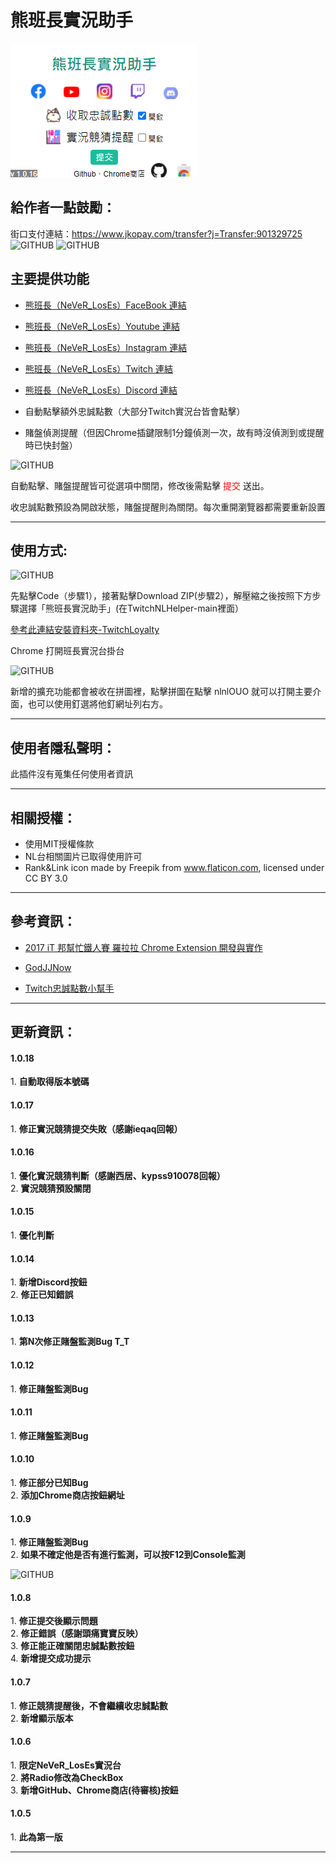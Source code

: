 # 熊班長實況助手

![GITHUB]( https://github.com/JinWei0811/-/blob/main/interface.png "interface")

## 給作者一點鼓勵：
街口支付連結：https://www.jkopay.com/transfer?j=Transfer:901329725 <br>
![GITHUB]( https://github.com/JinWei0811/NLHelper/blob/main/JKOPay.png  "JKOPay")
![GITHUB]( https://github.com/JinWei0811/NLHelper/blob/main/Linepay.png  "LinePay")
## 主要提供功能
- <p><a href="https://www.facebook.com/NeVeRLosEs">熊班長（NeVeR_LosEs）FaceBook 連結</a></p>
- <p><a href="https://www.youtube.com/channel/UCRdJzOsu4MwKmY04vfAIDHw">熊班長（NeVeR_LosEs）Youtube 連結</a></p>
- <p><a href="https://www.instagram.com/nln1nl/?hl=zh-tw">熊班長（NeVeR_LosEs）Instagram 連結</a></p>
- <p><a href="https://www.twitch.tv/never_loses">熊班長（NeVeR_LosEs）Twitch 連結</a></p>
- <p><a href="https://discord.com/invite/Ycf9Gsxy2A">熊班長（NeVeR_LosEs）Discord 連結</a></p>

- 自動點擊額外忠誠點數（大部分Twitch實況台皆會點擊）
- 賭盤偵測提醒（但因Chrome插鍵限制1分鐘偵測一次，故有時沒偵測到或提醒時已快封盤）

![GITHUB]( https://github.com/JinWei0811/TwitchNLHelper/blob/main/Notification.png "notification")
<p>自動點擊、賭盤提醒皆可從選項中關閉，修改後需點擊 <font color=#FF0000>提交</font> 送出。</p>
<p>收忠誠點數預設為開啟狀態，賭盤提醒則為關閉。每次重開瀏覽器都需要重新設置</p>
<hr>

## 使用方式:
![GITHUB]( https://github.com/JinWei0811/TwitchNLHelper/blob/main/Github_Download.png "introduction")

<p>先點擊Code（步驟1），接著點擊Download ZIP(步驟2），解壓縮之後按照下方步驟選擇「熊班長實況助手」(在TwitchNLHelper-main裡面）</p>

<p><a href="https://www.alexclassroom.com/internet/google/google-chrome/how-to-manually-install-chrome-extension/">參考此連結安裝資料夾-TwitchLoyalty</a></p>

<p>Chrome 打開班長實況台掛台</p>

![GITHUB]( https://github.com/JinWei0811/TwitchNLHelper/blob/main/Introduction.png "introduction")
<p>新增的擴充功能都會被收在拼圖裡，點擊拼圖在點擊 nlnlOUO 就可以打開主要介面，也可以使用釘選將他釘網址列右方。</p>

<hr>

## 使用者隱私聲明：
此插件沒有蒐集任何使用者資訊

<hr>

## 相關授權：
* 使用MIT授權條款
* NL台相關圖片已取得使用許可
* Rank&Link icon made by Freepik from www.flaticon.com, licensed under CC BY 3.0

<hr>

## 參考資訊：
* <p><a href="https://ithelp.ithome.com.tw/users/20079450/ironman/1149">2017 iT 邦幫忙鐵人賽 羅拉拉 Chrome Extension 開發與實作</a></p>
* <p><a href="https://github.com/kakapontw/GodJJNow">GodJJNow</a></p>
* <p><a href="https://github.com/sky7st/TwitchAutoLoyalty">Twitch忠誠點數小幫手</a></p>


<hr>

## 更新資訊：

<h4>1.0.18</h4>
1. <strong>自動取得版本號碼</strong> <br>

<h4>1.0.17</h4>
1. <strong>修正實況競猜提交失敗（感謝ieqaq回報）</strong> <br>

<h4>1.0.16</h4>
1. <strong>優化實況競猜判斷（感謝西居、kypss910078回報）</strong> <br>
2. <strong>實況競猜預設關閉</strong> <br>

<h4>1.0.15</h4>
1. <strong>優化判斷</strong>

<h4>1.0.14</h4>
1. <strong>新增Discord按鈕</strong> <br>
2. <strong>修正已知錯誤</strong>

<h4>1.0.13</h4>
1. <strong>第N次修正賭盤監測Bug T_T </strong>

<h4>1.0.12</h4>
1. <strong>修正賭盤監測Bug</strong>

<h4>1.0.11</h4>
1. <strong>修正賭盤監測Bug</strong>

<h4>1.0.10</h4>
1. <strong>修正部分已知Bug</strong> <br>
2. <strong>添加Chrome商店按鈕網址</strong>

<h4>1.0.9</h4>
1. <strong>修正賭盤監測Bug</strong> <br>
2. <strong>如果不確定他是否有進行監測，可以按F12到Console監測</strong> <br>

![GITHUB]( https://github.com/JinWei0811/TwitchNLHelper/blob/main/Detection.png "Detection")


<h4>1.0.8</h4>
1. <strong>修正提交後顯示問題</strong> <br>
2. <strong>修正錯誤（感謝頭痛寶寶反映）</strong> <br>
3. <strong>修正能正確關閉忠誠點數按鈕</strong> <br>
4. <strong>新增提交成功提示</strong>


<h4>1.0.7</h4>
1. <strong>修正競猜提醒後，不會繼續收忠誠點數</strong> <br>
2. <strong>新增顯示版本</strong>

<h4>1.0.6</h4>
1. <strong>限定NeVeR_LosEs實況台</strong> <br>
2. <strong>將Radio修改為CheckBox</strong> <br>
3. <strong>新增GitHub、Chrome商店(待審核)按鈕</strong>

<h4>1.0.5</h4>
1. <strong>此為第一版</strong>

<hr>
